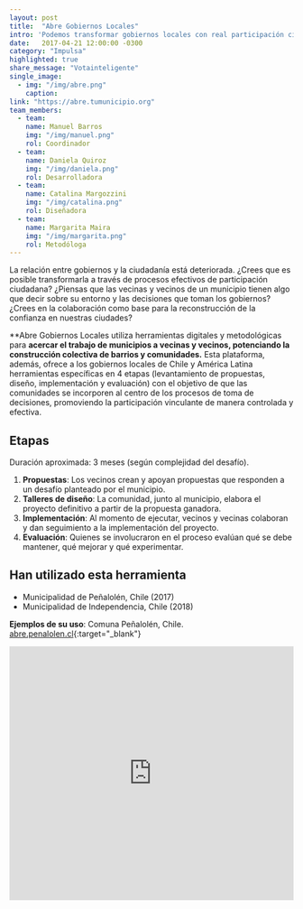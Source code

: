```yaml
---
layout: post
title:  "Abre Gobiernos Locales"
intro: 'Podemos transformar gobiernos locales con real participación ciudadana.'
date:   2017-04-21 12:00:00 -0300
category: "Impulsa"
highlighted: true
share_message: "Votainteligente"
single_image:
  - img: "/img/abre.png"
    caption:
link: "https://abre.tumunicipio.org"
team_members:
  - team:
    name: Manuel Barros
    img: "/img/manuel.png"
    rol: Coordinador
  - team:
    name: Daniela Quiroz
    img: "/img/daniela.png"
    rol: Desarrolladora
  - team:
    name: Catalina Margozzini
    img: "/img/catalina.png"
    rol: Diseñadora
  - team:
    name: Margarita Maira
    img: "/img/margarita.png"
    rol: Metodóloga
---
```

La relación entre gobiernos y la ciudadanía está deteriorada. ¿Crees que es posible transformarla a través de procesos efectivos de participación ciudadana? ¿Piensas que las vecinas y vecinos de un municipio tienen algo que decir sobre su entorno y las decisiones que toman los gobiernos? ¿Crees en la colaboración como base para la reconstrucción de la confianza en nuestras ciudades?

**Abre Gobiernos Locales utiliza herramientas digitales y metodológicas para **acercar el trabajo de municipios a vecinas y vecinos, potenciando la construcción colectiva de barrios y comunidades.** Esta plataforma, además, ofrece a los gobiernos locales de Chile y América Latina herramientas específicas en 4 etapas (levantamiento de propuestas, diseño, implementación y evaluación) con el objetivo de que las comunidades se incorporen al centro de los procesos de toma de decisiones, promoviendo la participación vinculante de manera controlada y efectiva.

## Etapas
Duración aproximada: 3 meses (según complejidad del desafío).
1. **Propuestas**: Los vecinos crean y apoyan propuestas que responden a un desafío planteado por el municipio.
2. **Talleres de diseño**: La comunidad, junto al municipio, elabora el proyecto definitivo a partir de la propuesta ganadora.
3. **Implementación**: Al momento de ejecutar, vecinos y vecinas colaboran y dan seguimiento a la implementación del proyecto.
4. **Evaluación**: Quienes se involucraron en el proceso evalúan qué se debe mantener, qué mejorar y qué experimentar.

## Han utilizado esta herramienta
- Municipalidad de Peñalolén, Chile (2017)
- Municipalidad de Independencia, Chile (2018)

**Ejemplos de su uso**: Comuna Peñalolén, Chile. [abre.penalolen.cl](https://abre.penalolen.cl){:target="_blank"}

<iframe width="100%" height="450" src="https://www.youtube.com/embed/KAb-0RBCrGM?rel=0&amp;showinfo=0" frameborder="0" allow="autoplay; encrypted-media" allowfullscreen></iframe>
